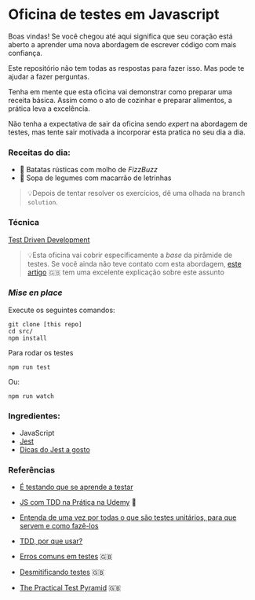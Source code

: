 # Oficina de testes em Javascript

Boas vindas!
Se você chegou até aqui significa que seu coração está aberto a aprender uma nova abordagem de escrever código com mais confiança.

Este repositório não tem todas as respostas para fazer isso. Mas pode te ajudar a fazer perguntas.

Tenha em mente que esta oficina vai demonstrar como preparar uma receita básica. Assim como o ato de cozinhar e preparar alimentos, a prática leva a excelência. 

Não tenha a expectativa de sair da oficina sendo _expert_ na abordagem de testes, mas tente sair motivada a incorporar esta pratica no seu dia a dia.

### Receitas do dia:
- 🍠 Batatas rústicas com molho de _FizzBuzz_
- 🍲 Sopa de legumes com macarrão de letrinhas


> 💡Depois de tentar resolver os exercícios, dê uma olhada na branch `solution`. 

### Técnica
[Test Driven Development](https://pt.wikipedia.org/wiki/Test-driven_development)
> 💡Esta oficina vai cobrir especificamente a *base* da pirâmide de testes. Se você ainda não teve contato com esta abordagem, [este artigo](https://martinfowler.com/articles/practical-test-pyramid.html) 🇬🇧
tem uma excelente explicação sobre este assunto

### _Mise en place_

Execute os seguintes comandos:
```
git clone [this repo]
cd src/
npm install
```

Para rodar os testes
```
npm run test 
```
Ou:
```
npm run watch
```

### Ingredientes:

- JavaScript
- [Jest](https://jestjs.io/en/)
- [Dicas do Jest a gosto](https://devhints.io/jest)


### Referências

- [É testando que se aprende a testar](https://medium.com/@carlosmaniero/%C3%A9-testando-que-se-aprende-a-testar-19903d234cae)

- [JS com TDD na Prática na Udemy](https://willianjusten.com.br/js-com-tdd-na-pratica-na-udemy/) 💸

- [Entenda de uma vez por todas o que são testes unitários, para que servem e como fazê-los](https://medium.com/@dayvsonlima/entenda-de-uma-vez-por-todas-o-que-s%C3%A3o-testes-unit%C3%A1rios-para-que-servem-e-como-faz%C3%AA-los-2a6f645bab3)

- [TDD, por que usar?](https://tableless.com.br/tdd-por-que-usar)

- [Erros comuns em testes](https://kentcdodds.com/blog/common-testing-mistakes) 🇬🇧

- [Desmitificando testes](https://kentcdodds.com/blog/demystifying-testing) 🇬🇧

- [The Practical Test Pyramid](https://martinfowler.com/articles/practical-test-pyramid.html) 🇬🇧
